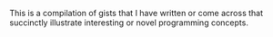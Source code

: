 This is a compilation of gists that I have written or come across that succinctly illustrate interesting or novel 
programming concepts.
